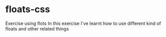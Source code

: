 # floats-css
Exercise using flots 
In this exercise I've learnt how to use different kind of floats and other related things 
